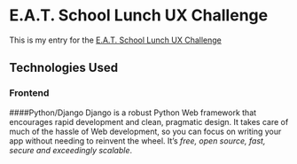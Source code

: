 # E.A.T. School Lunch UX Challenge

This is my entry for the [E.A.T. School Lunch UX Challenge](http://lunchux.devpost.com/)

## Technologies Used

### Frontend

####Python/Django
Django is a robust Python Web framework that encourages rapid development and clean, pragmatic design. It takes care of much of the hassle of Web development, so you can focus on writing your app without needing to reinvent the wheel. It’s *free, open source, fast, secure and exceedingly scalable*.
